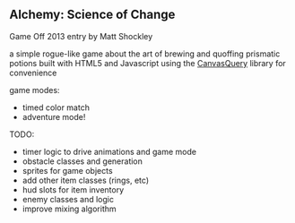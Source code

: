## Alchemy: Science of Change

Game Off 2013 entry by Matt Shockley



a simple rogue-like game about the art of brewing and quoffing prismatic potions
built with HTML5 and Javascript using the [CanvasQuery](http://canvasquery.com/) library for convenience

game modes:

* timed color match
* adventure mode!

TODO:

* timer logic to drive animations and game mode
* obstacle classes and generation
* sprites for game objects
* add other item classes (rings, etc)
* hud slots for item inventory
* enemy classes and logic
* improve mixing algorithm